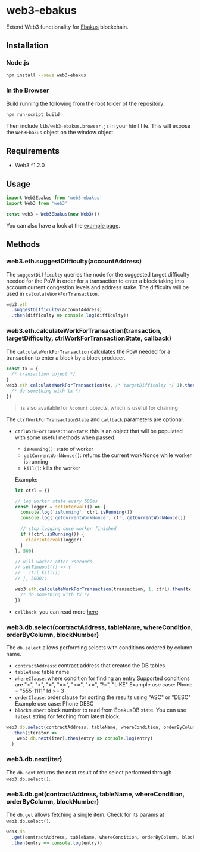 # web3-ebakus

Extend Web3 functionality for [Ebakus](https://ebakus.com) blockchain.

## Installation

### Node.js

```bash
npm install --save web3-ebakus
```

### In the Browser

Build running the following from the root folder of the repository:

```bash
npm run-script build
```

Then include `lib/web3-ebakus.browser.js` in your html file.
This will expose the `Web3Ebakus` object on the window object.

## Requirements

- Web3 ^1.2.0

## Usage

```js
import Web3Ebakus from 'web3-ebakus'
import Web3 from 'web3'

const web3 = Web3Ebakus(new Web3())
```

You can also have a look at the [example page](example/index.html).

## Methods

### web3.eth.suggestDifficulty(accountAddress)

The `suggestDifficulty` queries the node for the suggested target difficulty needed for the PoW in order for a transaction to enter a block taking into account current congestion levels and address stake. The difficulty will be used in `calculateWorkForTransaction`.

```js
web3.eth
  .suggestDifficulty(accountAddress)
  .then(difficulty => console.log(difficulty))
```

### web3.eth.calculateWorkForTransaction(transaction, targetDifficulty, ctrlWorkForTransactionState, callback)

The `calculateWorkForTransaction` calculates the PoW needed for a transaction to enter a block by a block producer.

```js
const tx = {
  /* transaction object */
}
web3.eth.calculateWorkForTransaction(tx, /* targetDifficulty */ 1).then(tx => {
  /* do something with tx */
})
```

> is also available for `Account` objects, which is useful for chaining

The `ctrlWorkForTransactionState` and `callback` parameters are optional.

- `ctrlWorkForTransactionState`: this is an object that will be populated with some useful methods when passed.

  - `isRunning()`: state of worker
  - `getCurrentWorkNonce()`: returns the current workNonce while worker is running
  - `kill()`: kills the worker

  Example:

  ```js
  let ctrl = {}

  // log worker state every 500ms
  const logger = setInterval(() => {
    console.log('isRunning', ctrl.isRunning())
    console.log('getCurrentWorkNonce', ctrl.getCurrentWorkNonce())

    // stop logging once worker finished
    if (!ctrl.isRunning()) {
      clearInterval(logger)
    }
  }, 500)

  // kill worker after 3seconds
  // setTimeout(() => {
  //   ctrl.kill();
  // }, 3000);

  web3.eth.calculateWorkForTransaction(transaction, 1, ctrl).then(tx => {
    /* do something with tx */
  })
  ```

- `callback`: you can read more [here](https://web3js.readthedocs.io/en/1.0/callbacks-promises-events.html)

### web3.db.select(contractAddress, tableName, whereCondition, orderByColumn, blockNumber)

The `db.select` allows performing selects with conditions ordered by column name.

- `contractAddress`: contract address that created the DB tables
- `tableName`: table name
- `whereClause`: where condition for finding an entry
  Supported conditions are "<", ">", "=", "==", "<=", ">=", "!=", "LIKE"
  Example use case: Phone = "555-1111"
  Id >= 3
- `orderClause`: order clause for sorting the results using "ASC" or "DESC"
  Example use case: Phone DESC
- `blockNumber`: block number to read from EbakusDB state. You can use `latest` string for fetching from latest block.

```js
web3.db.select(contractAddress, tableName, whereCondition, orderByColumn, blockNumber)
  .then(iterator =>
    web3.db.next(iter).then(entry => console.log(entry)
  )
```

### web3.db.next(iter)

The `db.next` returns the next result of the select performed through `web3.db.select()`.

### web3.db.get(contractAddress, tableName, whereCondition, orderByColumn, blockNumber)

The `db.get` allows fetching a single item. Check for its params at `web3.db.select()`.

```js
web3.db
  .get(contractAddress, tableName, whereCondition, orderByColumn, blockNumber)
  .then(entry => console.log(entry))
```
